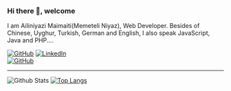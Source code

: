 
### Hi there 👋, welcome
I am Ailiniyazi Maimaiti(Memeteli Niyaz), Web Developer. Besides of Chinese, Uyghur, Turkish, German and English, I also speak JavaScript, Java and PHP....

<span><a href="https://github.com/fkcailiniyazi"><img src="https://img.shields.io/github/followers/fkcailiniyazi.svg?label=GitHub&style=social" alt="GitHub"></a></span>
<span><a href="https://www.linkedin.com/in/ailiniyazi-maimaiti-6b4382190/">
<img src="https://img.shields.io/badge/LinkedIn--_.svg?style=social&logo=linkedin" alt="LinkedIn"></a></span>	   
<span><a href="https://github.com/fkcailiniyazi"><img src="https://visitor-badge.glitch.me/badge?page_id=fkcailiniyazi" alt="GitHub"></a></span>


---

![Github Stats](https://github-readme-stats.vercel.app/api?username=fkcailiniyazi&show_icons=true&title_color=24292e&icon_color=40c463&text_color=24292e&bg_color=fff&count_private=false)
[![Top Langs](https://github-readme-stats.vercel.app/api/top-langs/?username=fkcailiniyazi&layout=compact)](https://github.com/anuraghazra/github-readme-stats)






